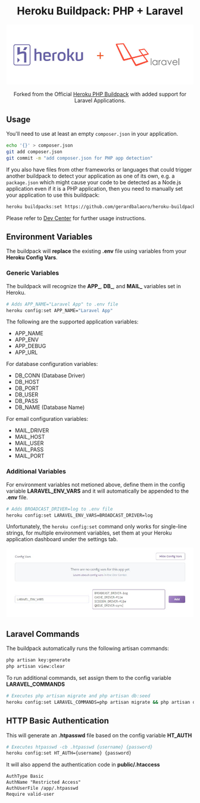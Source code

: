 <h1 align="center">Heroku Buildpack: PHP + Laravel</h1>
<p align="center"><img src="assets/laravel-heroku.jpg" alt="Laravel Heroku Buildpack"></p>
<p align="center">
	Forked from the Official <a href="https://github.com/heroku/heroku-buildpack-php">Heroku PHP Buildpack</a> with added support for Laravel Applications.
</p>




## Usage

You'll need to use at least an empty `composer.json` in your application.

```sh
echo '{}' > composer.json
git add composer.json
git commit -m "add composer.json for PHP app detection"
```

If you also have files from other frameworks or languages that could trigger another buildpack to detect your application as one of its own, e.g. a `package.json` which might cause your code to be detected as a Node.js application even if it is a PHP application, then you need to manually set your application to use this buildpack:

```sh
heroku buildpacks:set https://github.com/gerardbalaoro/heroku-buildpack-laravel.git
```

Please refer to [Dev Center](https://devcenter.heroku.com/categories/php) for further usage instructions.



## Environment Variables

The buildpack will **replace** the existing **.env** file using variables from your **Heroku Config Vars**.

### Generic Variables

The buildpack will recognize the **APP_**, **DB_**, and **MAIL_** variables set in Heroku.

```sh
# Adds APP_NAME="Laravel App" to .env file
heroku config:set APP_NAME="Laravel App"
```

The following are the supported application variables:
- APP_NAME
- APP_ENV
- APP_DEBUG
- APP_URL

For database configuration variables:
- DB_CONN (Database Driver)
- DB_HOST
- DB_PORT
- DB_USER
- DB_PASS
- DB_NAME (Database Name)

For email configuration variables:
- MAIL_DRIVER
- MAIL_HOST
- MAIL_USER
- MAIL_PASS
- MAIL_PORT

### Additional Variables

For environment variables not metioned above, define them in the config variable **LARAVEL_ENV_VARS** and it will automatically be appended to the **.env** file.

```sh
# Adds BROADCAST_DRIVER=log to .env file
heroku config:set LARAVEL_ENV_VARS=BROADCAST_DRIVER=log
```

Unfortunately, the `heroku config:set` command only works for single-line strings, for multiple environment variables, set them at your Heroku application dashboard under the settings tab.

![Set Laravel Environment Variables](assets/laravel-env-vars.jpg)



## Laravel Commands

The buildpack automatically runs the following artisan commands:

```sh
php artisan key:generate
php artisan view:clear
```

To run additional commands, set assign them to the config variable **LARAVEL_COMMANDS**

```sh
# Executes php artisan migrate and php artisan db:seed
heroku config:set LARAVEL_COMMANDS=php artisan migrate && php artisan db:seed
```



## HTTP Basic Authentication
This will generate an **.htpasswd** file based on the config variable **HT_AUTH**

```sh
# Executes htpasswd -cb .htpasswd {username} {password}
heroku config:set HT_AUTH={username} {password}
```

It will also append the authentication code in **public/.htaccess**

```apa
AuthType Basic
AuthName "Restricted Access"
AuthUserFile /app/.htpasswd
Require valid-user
```
